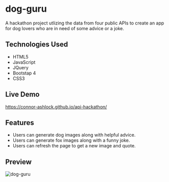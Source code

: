 # dog-guru
A hackathon project utlizing the data from four public APIs to create an app for dog lovers who are in need of some advice or a joke.

## Technologies Used
- HTML5
- JavaScript
- JQuery
- Bootstap 4
- CSS3

## Live Demo
https://connor-ashlock.github.io/api-hackathon/

## Features
- Users can generate dog images along with helpful advice.
- Users can generate fox images along with a funny joke.
- Users can refresh the page to get a new image and quote.

## Preview
<p>
  <img src="images/dog-guru-v2.gif" alt="dog-guru">
</p>
